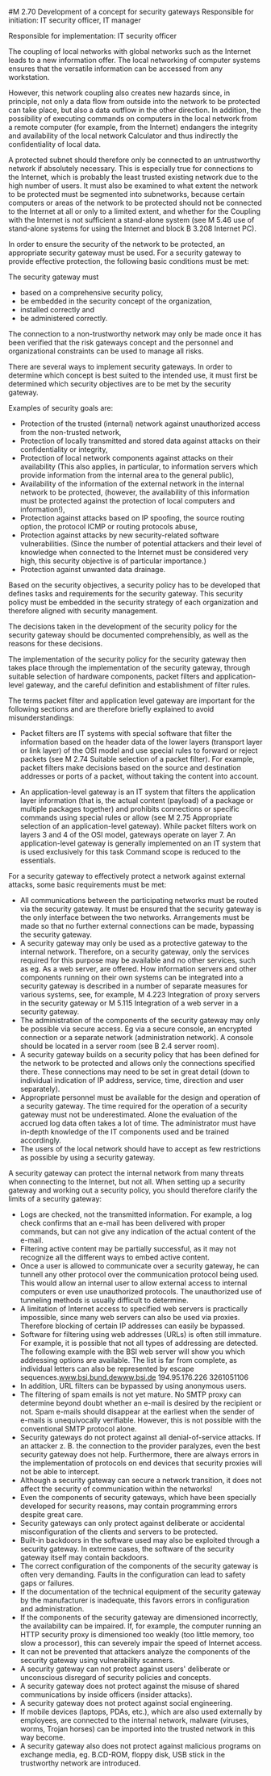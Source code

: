 #M 2.70 Development of a concept for security gateways
Responsible for initiation: IT security officer, IT manager

Responsible for implementation: IT security officer

The coupling of local networks with global networks such as the Internet leads to a new information offer. The local networking of computer systems ensures that the versatile information can be accessed from any workstation.

However, this network coupling also creates new hazards since, in principle, not only a data flow from outside into the network to be protected can take place, but also a data outflow in the other direction. In addition, the possibility of executing commands on computers in the local network from a remote computer (for example, from the Internet) endangers the integrity and availability of the local network Calculator and thus indirectly the confidentiality of local data.

A protected subnet should therefore only be connected to an untrustworthy network if absolutely necessary. This is especially true for connections to the Internet, which is probably the least trusted existing network due to the high number of users. It must also be examined to what extent the network to be protected must be segmented into subnetworks, because certain computers or areas of the network to be protected should not be connected to the Internet at all or only to a limited extent, and whether for the Coupling with the Internet is not sufficient a stand-alone system (see M 5.46 use of stand-alone systems for using the Internet and block B 3.208 Internet PC).

In order to ensure the security of the network to be protected, an appropriate security gateway must be used. For a security gateway to provide effective protection, the following basic conditions must be met:

The security gateway must

* based on a comprehensive security policy,
* be embedded in the security concept of the organization,
* installed correctly and
* be administered correctly.


The connection to a non-trustworthy network may only be made once it has been verified that the risk gateways concept and the personnel and organizational constraints can be used to manage all risks.

There are several ways to implement security gateways. In order to determine which concept is best suited to the intended use, it must first be determined which security objectives are to be met by the security gateway.

Examples of security goals are:

* Protection of the trusted (internal) network against unauthorized access from the non-trusted network,
* Protection of locally transmitted and stored data against attacks on their confidentiality or integrity,
* Protection of local network components against attacks on their availability (This also applies, in particular, to information servers which provide information from the internal area to the general public),
* Availability of the information of the external network in the internal network to be protected, (however, the availability of this information must be protected against the protection of local computers and information!),
* Protection against attacks based on IP spoofing, the source routing option, the protocol ICMP or routing protocols abuse,
* Protection against attacks by new security-related software vulnerabilities. (Since the number of potential attackers and their level of knowledge when connected to the Internet must be considered very high, this security objective is of particular importance.)
* Protection against unwanted data drainage.


Based on the security objectives, a security policy has to be developed that defines tasks and requirements for the security gateway. This security policy must be embedded in the security strategy of each organization and therefore aligned with security management.

The decisions taken in the development of the security policy for the security gateway should be documented comprehensibly, as well as the reasons for these decisions.

The implementation of the security policy for the security gateway then takes place through the implementation of the security gateway, through suitable selection of hardware components, packet filters and application-level gateway, and the careful definition and establishment of filter rules.

The terms packet filter and application level gateway are important for the following sections and are therefore briefly explained to avoid misunderstandings:

* Packet filters are IT systems with special software that filter the information based on the header data of the lower layers (transport layer or link layer) of the OSI model and use special rules to forward or reject packets (see M 2.74 Suitable selection of a packet filter). For example, packet filters make decisions based on the source and destination addresses or ports of a packet, without taking the content into account.


* An application-level gateway is an IT system that filters the application layer information (that is, the actual content (payload) of a package or multiple packages together) and prohibits connections or specific commands using special rules or allow (see M 2.75 Appropriate selection of an application-level gateway). While packet filters work on layers 3 and 4 of the OSI model, gateways operate on layer 7. An application-level gateway is generally implemented on an IT system that is used exclusively for this task Command scope is reduced to the essentials.


For a security gateway to effectively protect a network against external attacks, some basic requirements must be met:

* All communications between the participating networks must be routed via the security gateway. It must be ensured that the security gateway is the only interface between the two networks. Arrangements must be made so that no further external connections can be made, bypassing the security gateway.
* A security gateway may only be used as a protective gateway to the internal network. Therefore, on a security gateway, only the services required for this purpose may be available and no other services, such as eg. As a web server, are offered. How information servers and other components running on their own systems can be integrated into a security gateway is described in a number of separate measures for various systems, see, for example, M 4.223 Integration of proxy servers in the security gateway or M 5.115 Integration of a web server in a security gateway.
* The administration of the components of the security gateway may only be possible via secure access. Eg via a secure console, an encrypted connection or a separate network (administration network). A console should be located in a server room (see B 2.4 server room).
* A security gateway builds on a security policy that has been defined for the network to be protected and allows only the connections specified there. These connections may need to be set in great detail (down to individual indication of IP address, service, time, direction and user separately).
* Appropriate personnel must be available for the design and operation of a security gateway. The time required for the operation of a security gateway must not be underestimated. Alone the evaluation of the accrued log data often takes a lot of time. The administrator must have in-depth knowledge of the IT components used and be trained accordingly.
* The users of the local network should have to accept as few restrictions as possible by using a security gateway.


A security gateway can protect the internal network from many threats when connecting to the Internet, but not all. When setting up a security gateway and working out a security policy, you should therefore clarify the limits of a security gateway:

* Logs are checked, not the transmitted information. For example, a log check confirms that an e-mail has been delivered with proper commands, but can not give any indication of the actual content of the e-mail.
* Filtering active content may be partially successful, as it may not recognize all the different ways to embed active content.
* Once a user is allowed to communicate over a security gateway, he can tunnell any other protocol over the communication protocol being used. This would allow an internal user to allow external access to internal computers or even use unauthorized protocols. The unauthorized use of tunneling methods is usually difficult to determine.
* A limitation of Internet access to specified web servers is practically impossible, since many web servers can also be used via proxies. Therefore blocking of certain IP addresses can easily be bypassed.
* Software for filtering using web addresses (URLs) is often still immature. For example, it is possible that not all types of addressing are detected. The following example with the BSI web server will show you which addressing options are available. The list is far from complete, as individual letters can also be represented by escape sequences.www.bsi.bund.dewww.bsi.de 194.95.176.226 3261051106
* In addition, URL filters can be bypassed by using anonymous users.
* The filtering of spam emails is not yet mature. No SMTP proxy can determine beyond doubt whether an e-mail is desired by the recipient or not. Spam e-mails should disappear at the earliest when the sender of e-mails is unequivocally verifiable. However, this is not possible with the conventional SMTP protocol alone.
* Security gateways do not protect against all denial-of-service attacks. If an attacker z. B. the connection to the provider paralyzes, even the best security gateway does not help. Furthermore, there are always errors in the implementation of protocols on end devices that security proxies will not be able to intercept.
* Although a security gateway can secure a network transition, it does not affect the security of communication within the networks!
* Even the components of security gateways, which have been specially developed for security reasons, may contain programming errors despite great care.
* Security gateways can only protect against deliberate or accidental misconfiguration of the clients and servers to be protected.
* Built-in backdoors in the software used may also be exploited through a security gateway. In extreme cases, the software of the security gateway itself may contain backdoors.
* The correct configuration of the components of the security gateway is often very demanding. Faults in the configuration can lead to safety gaps or failures.
* If the documentation of the technical equipment of the security gateway by the manufacturer is inadequate, this favors errors in configuration and administration.
* If the components of the security gateway are dimensioned incorrectly, the availability can be impaired. If, for example, the computer running an HTTP security proxy is dimensioned too weakly (too little memory, too slow a processor), this can severely impair the speed of Internet access.
* It can not be prevented that attackers analyze the components of the security gateway using vulnerability scanners.
* A security gateway can not protect against users' deliberate or unconscious disregard of security policies and concepts.
* A security gateway does not protect against the misuse of shared communications by inside officers (insider attacks).
* A security gateway does not protect against social engineering.
* If mobile devices (laptops, PDAs, etc.), which are also used externally by employees, are connected to the internal network, malware (viruses, worms, Trojan horses) can be imported into the trusted network in this way become.
* A security gateway also does not protect against malicious programs on exchange media, eg. B.CD-ROM, floppy disk, USB stick in the trustworthy network are introduced.




